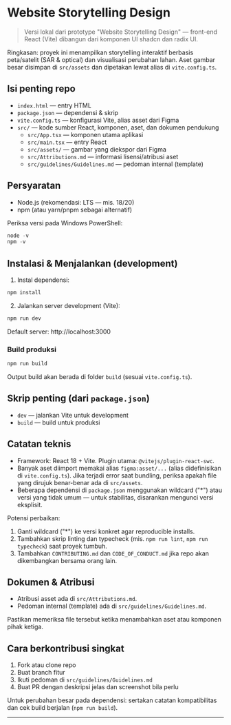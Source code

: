 # Website Storytelling Design

> Versi lokal dari prototype "Website Storytelling Design" — front-end React (Vite) dibangun dari komponen UI shadcn dan radix UI.

Ringkasan: proyek ini menampilkan storytelling interaktif berbasis peta/satelit (SAR & optical) dan visualisasi perubahan lahan. Aset gambar besar disimpan di `src/assets` dan dipetakan lewat alias di `vite.config.ts`.

## Isi penting repo

- `index.html` — entry HTML
- `package.json` — dependensi & skrip
- `vite.config.ts` — konfigurasi Vite, alias asset dari Figma
- `src/` — kode sumber React, komponen, aset, dan dokumen pendukung
  - `src/App.tsx` — komponen utama aplikasi
  - `src/main.tsx` — entry React
  - `src/assets/` — gambar yang diekspor dari Figma
  - `src/Attributions.md` — informasi lisensi/atribusi aset
  - `src/guidelines/Guidelines.md` — pedoman internal (template)

## Persyaratan

- Node.js (rekomendasi: LTS — mis. 18/20)
- npm (atau yarn/pnpm sebagai alternatif)

Periksa versi pada Windows PowerShell:

```powershell
node -v
npm -v
```

## Instalasi & Menjalankan (development)

1. Instal dependensi:

```powershell
npm install
```

2. Jalankan server development (Vite):

```powershell
npm run dev
```

Default server: http://localhost:3000

### Build produksi

```powershell
npm run build
```

Output build akan berada di folder `build` (sesuai `vite.config.ts`).

## Skrip penting (dari `package.json`)

- `dev` — jalankan Vite untuk development
- `build` — build untuk produksi

## Catatan teknis

- Framework: React 18 + Vite. Plugin utama: `@vitejs/plugin-react-swc`.
- Banyak aset diimport memakai alias `figma:asset/...` (alias didefinisikan di `vite.config.ts`). Jika terjadi error saat bundling, periksa apakah file yang dirujuk benar-benar ada di `src/assets`.
- Beberapa dependensi di `package.json` menggunakan wildcard ("*") atau versi yang tidak umum — untuk stabilitas, disarankan mengunci versi eksplisit.

Potensi perbaikan:

1. Ganti wildcard ("*") ke versi konkret agar reproducible installs.
2. Tambahkan skrip linting dan typecheck (mis. `npm run lint`, `npm run typecheck`) saat proyek tumbuh.
3. Tambahkan `CONTRIBUTING.md` dan `CODE_OF_CONDUCT.md` jika repo akan dikembangkan bersama orang lain.

## Dokumen & Atribusi

- Atribusi asset ada di `src/Attributions.md`.
- Pedoman internal (template) ada di `src/guidelines/Guidelines.md`.

Pastikan memeriksa file tersebut ketika menambahkan aset atau komponen pihak ketiga.

## Cara berkontribusi singkat

1. Fork atau clone repo
2. Buat branch fitur
3. Ikuti pedoman di `src/guidelines/Guidelines.md`
4. Buat PR dengan deskripsi jelas dan screenshot bila perlu

Untuk perubahan besar pada dependensi: sertakan catatan kompatibilitas dan cek build berjalan (`npm run build`).

---
